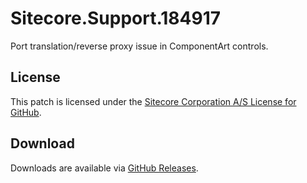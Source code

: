 # Sitecore.Support.184917
Port translation/reverse proxy issue in ComponentArt controls.

## License  
This patch is licensed under the [Sitecore Corporation A/S License for GitHub](https://github.com/sitecoresupport/Sitecore.Support.184917/blob/master/LICENSE).  

## Download  
Downloads are available via [GitHub Releases](https://github.com/sitecoresupport/Sitecore.Support.184917/releases).  

